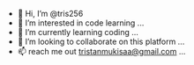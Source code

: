 - 👋 Hi, I’m @tris256
- 👀 I’m interested in code learning ...
- 🌱 I’m currently learning coding ...
- 💞️ I’m looking to collaborate on this platform ...
- 📫 reach me out tristanmukisaa@gmail.com ...

<!---
tris256/tris256 is a ✨ special ✨ repository because its `README.md` (this file) appears on your GitHub profile.
You can click the Preview link to take a look at your changes.
--->
